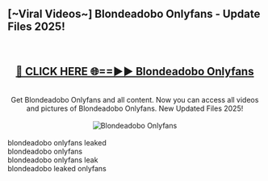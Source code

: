 <h2>[~Viral Videos~] Blondeadobo Onlyfans - Update Files 2025!</h2>
<br>
<div align="center">
<h2><a href="https://betterlinks.top/A2PfLJ" rel="nofollow">🔴 CLICK HERE 🌐==►► Blondeadobo Onlyfans</a></h2>
<br>
Get Blondeadobo Onlyfans and all content. Now you can access all videos and pictures of Blondeadobo Onlyfans. New Updated Files 2025!
<br>
<br>
<a href="https://betterlinks.top/A2PfLJ" rel="nofollow" data-target="animated-image.originalLink"><img src="https://i.ibb.co.com/WyWwxjT/player-gif2.gif" alt="Blondeadobo Onlyfans" style="max-width: 100%; display: inline-block;" data-target="animated-image.originalImage"></a>
</div>
<br>
blondeadobo onlyfans leaked<br>
blondeadobo onlyfans<br>
blondeadobo onlyfans leak<br>
blondeadobo leaked onlyfans